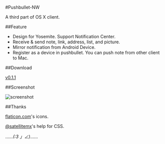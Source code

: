 #Pushbullet-NW

A third part of OS X client.

##Feature

- Design for Yosemite. Support Notification Center.
- Receive & send note, link, address, list, and picture.
- Mirror notification from Android Device.
- Register as a device in pushbullet. You can push note from other client to Mac.

##Download

[v0.1.1](https://www.1ittlecup.com/files/Pushbullet-NW/0.1.1/Pushbullet-nw.app.zip)

##Screenshot

![screenshot](https://www.1ittlecup.com/files/Pushbullet-NW/0.1.1/screenshot.png)

##Thanks

[flaticon.com](http://www.flaticon.com/)'s icons.

[@satellitemx](http://https://twitter.com/satellitemx)'s help for CSS.

……_(:3 」∠)_……

